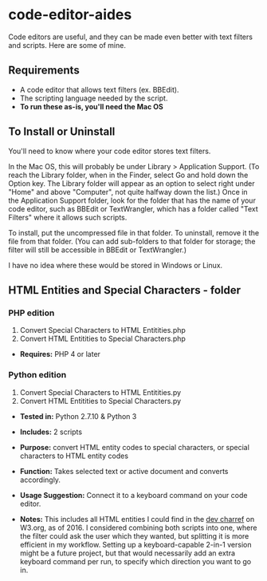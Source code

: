 code-editor-aides
======================
Code editors are useful, and they can be made even better with text filters and scripts. Here are some of mine.

## Requirements
* A code editor that allows text filters (ex. BBEdit).
* The scripting language needed by the script.
* **To run these as-is, you'll need the Mac OS**


## To Install or Uninstall
You'll need to know where your code editor stores text filters.

In the Mac OS, this will probably be under Library > Application Support. (To reach the Library folder, when in the Finder, select Go and hold down the Option key. The Library folder will appear as an option to select right under "Home" and above "Computer", not quite halfway down the list.) Once in the Application Support folder, look for the folder that has the name of your code editor, such as BBEdit or TextWrangler, which has a folder called "Text Filters" where it allows such scripts.

To install, put the uncompressed file in that folder. To uninstall, remove it the file from that folder. (You can add sub-folders to that folder for storage; the filter will still be accessible in BBEdit or TextWrangler.)

I have no idea where these would be stored in Windows or Linux.


## HTML Entities and Special Characters - folder
### PHP edition
1. Convert Special Characters to HTML Entitities.php
2. Convert HTML Entitities to Special Characters.php
* **Requires:** PHP 4 or later

### Python edition
1. Convert Special Characters to HTML Entitities.py
2. Convert HTML Entitities to Special Characters.py
* **Tested in:** Python 2.7.10 & Python 3

* **Includes:** 2 scripts
* **Purpose:** convert HTML entity codes to special characters, or special characters to HTML entity codes
* **Function:** Takes selected text or active document and converts accordingly.
* **Usage Suggestion:** Connect it to a keyboard command on your code editor.
* **Notes:** This includes all HTML entities I could find in the [dev charref](http://dev.w3.org/html5/html-author/charref) on W3.org, as of 2016. I considered combining both scripts into one, where the filter could ask the user which they wanted, but splitting it is more efficient in my workflow. Setting up a keyboard-capable 2-in-1 version might be a future project, but that would necessarily add an extra keyboard command per run, to specify which direction you want to go in.
